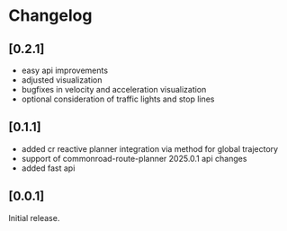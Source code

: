 # Changelog


## [0.2.1]
- easy api improvements
- adjusted visualization
- bugfixes in velocity and acceleration visualization
- optional consideration of traffic lights and stop lines


## [0.1.1]
- added cr reactive planner integration via method for global trajectory
- support of commonroad-route-planner 2025.0.1 api changes
- added fast api


## [0.0.1]
Initial release.
